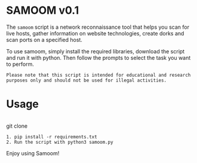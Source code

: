 # SAMOOM v0.1
The `samoom` script is a network reconnaissance tool that helps you scan for live hosts, gather information on website technologies, create dorks and scan ports on a specified host.

To use samoom, simply install the required libraries, download the script and run it with python. Then follow the prompts to select the task you want to perform.

`Please note that this script is intended for educational and research purposes only and should not be used for illegal activities.`
# Usage
```
```
git clone 
```
1. pip install -r requirements.txt
2. Run the script with python3 samoom.py
```
Enjoy using Samoom!
